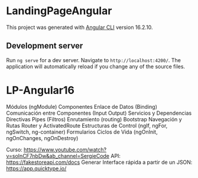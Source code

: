 # LandingPageAngular

This project was generated with [Angular CLI](https://github.com/angular/angular-cli) version 16.2.10.

## Development server

Run `ng serve` for a dev server. Navigate to `http://localhost:4200/`. The application will automatically reload if you change any of the source files.

# LP-Angular16
Módulos (ngModule)
Componentes
Enlace de Datos (Binding)
Comunicación entre Componentes (Input Output)
Servicios y Dependencias
Directivas
Pipes (Filtros)
Enrutamiento (routing)
Bootstrap
Navegación y Rutas
Router y ActivatedRoute
Estructuras de Control (ngIf, ngFor, ngSwitch, ng-container)
Formularios
Ciclos de Vida (ngOnInit, ngOnChanges, ngOnDestroy)

Curso: https://www.youtube.com/watch?v=soInCF7nbDw&ab_channel=SergieCode
API: https://fakestoreapi.com/docs
Generar Interface rápida a partir de un JSON: https://app.quicktype.io/
